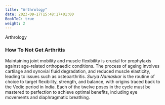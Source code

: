 ```yaml
---
title: "Arthrology"
date: 2023-09-17T15:48:17+01:00
BookToC: true
weight: 2
---
```


<n2>Arthrology</n2>
### How To Not Get Arthritis

Maintaining joint mobility and muscle flexibility is crucial for prophylaxis against age-related orthopaedic conditions. The process of ageing involves cartilage and synovial fluid degradation, and reduced muscle elasticity, leading to issues such as osteoarthritis. *Surya Namaskar* is the routine of choice to target flexibility, strength, and balance, with origins traced back to the Vedic period in India. Each of the twelve poses in the cycle must be mastered to perfection to achieve optimal benefits, including eye movements and diaphragmatic breathing.


